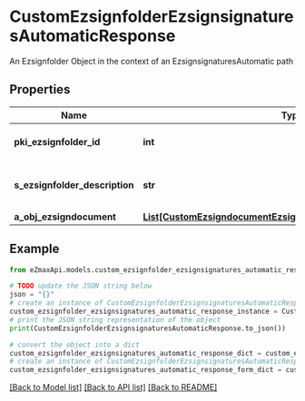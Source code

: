 # CustomEzsignfolderEzsignsignaturesAutomaticResponse

An Ezsignfolder Object in the context of an EzsignsignaturesAutomatic path

## Properties

Name | Type | Description | Notes
------------ | ------------- | ------------- | -------------
**pki_ezsignfolder_id** | **int** | The unique ID of the Ezsignfolder | 
**s_ezsignfolder_description** | **str** | The description of the Ezsignfolder | 
**a_obj_ezsigndocument** | [**List[CustomEzsigndocumentEzsignsignaturesAutomaticResponse]**](CustomEzsigndocumentEzsignsignaturesAutomaticResponse.md) |  | 

## Example

```python
from eZmaxApi.models.custom_ezsignfolder_ezsignsignatures_automatic_response import CustomEzsignfolderEzsignsignaturesAutomaticResponse

# TODO update the JSON string below
json = "{}"
# create an instance of CustomEzsignfolderEzsignsignaturesAutomaticResponse from a JSON string
custom_ezsignfolder_ezsignsignatures_automatic_response_instance = CustomEzsignfolderEzsignsignaturesAutomaticResponse.from_json(json)
# print the JSON string representation of the object
print(CustomEzsignfolderEzsignsignaturesAutomaticResponse.to_json())

# convert the object into a dict
custom_ezsignfolder_ezsignsignatures_automatic_response_dict = custom_ezsignfolder_ezsignsignatures_automatic_response_instance.to_dict()
# create an instance of CustomEzsignfolderEzsignsignaturesAutomaticResponse from a dict
custom_ezsignfolder_ezsignsignatures_automatic_response_form_dict = custom_ezsignfolder_ezsignsignatures_automatic_response.from_dict(custom_ezsignfolder_ezsignsignatures_automatic_response_dict)
```
[[Back to Model list]](../README.md#documentation-for-models) [[Back to API list]](../README.md#documentation-for-api-endpoints) [[Back to README]](../README.md)


